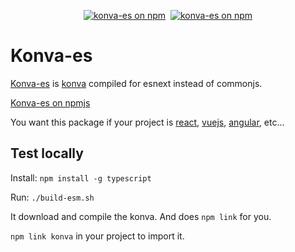 <p align="center">
  <a href="https://www.npmjs.com/konva-es"><img src="https://img.shields.io/npm/v/konva-es.svg?logo=npm&logoColor=fff&label=NPM+package&color=limegreen" alt="konva-es on npm" /></a>&nbsp;
  <a href="https://www.npmjs.com/konva-es"><img src="https://img.shields.io/npm/dw/konva-es.svg?logo=npm&logoColor=fff&label=NPM+package&color=limegreen" alt="konva-es on npm" /></a>
</p>

# Konva-es

[Konva-es](https://github.com/tbo47/konva-es/) is [konva](https://github.com/konvajs/konva) compiled for esnext instead of commonjs.

[Konva-es on npmjs](https://www.npmjs.com/package/konva-es)

You want this package if your project is [react](https://react.dev/), [vuejs](https://vuejs.org/), [angular](https://angular.dev/), etc...

## Test locally

Install: `npm install -g typescript`

Run: `./build-esm.sh`

It download and compile the konva. And does `npm link` for you.

`npm link konva` in your project to import it.
